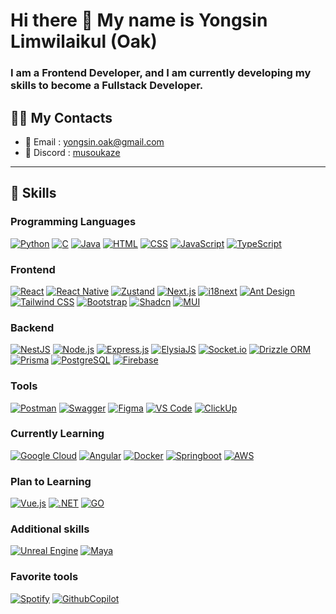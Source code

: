 # Hi there 👋 My name is Yongsin Limwilaikul (Oak)

### I am a Frontend Developer, and I am currently developing my skills to become a Fullstack Developer.

## 👨‍💻 My Contacts
* 📧 Email : [yongsin.oak@gmail.com](mailto:yongsin.oak@gmail.com)
* 💬 Discord : <a href="https://discord.com/users/383560634383466497" target="_blank">musoukaze</a>
---

## 🚀 Skills

### Programming Languages  
<a href="https://www.python.org/doc/" target="_blank"><img src="https://img.shields.io/badge/Python-3776AB?style=for-the-badge&logo=python&logoColor=white" alt="Python"></a>
<a href="https://devdocs.io/c/" target="_blank"><img src="https://img.shields.io/badge/C-A8B9CC?style=for-the-badge&logo=c&logoColor=white" alt="C"></a>
<a href="https://docs.oracle.com/en/java/" target="_blank"><img src="https://img.shields.io/badge/Java-007396?style=for-the-badge&logo=java&logoColor=white" alt="Java"></a>
<a href="https://developer.mozilla.org/en-US/docs/Web/HTML" target="_blank"><img src="https://img.shields.io/badge/HTML-E34F26?style=for-the-badge&logo=html5&logoColor=white" alt="HTML"></a>
<a href="https://developer.mozilla.org/en-US/docs/Web/CSS" target="_blank"><img src="https://img.shields.io/badge/CSS-1572B6?style=for-the-badge&logo=css3&logoColor=white" alt="CSS"></a>
<a href="https://developer.mozilla.org/en-US/docs/Web/JavaScript" target="_blank"><img src="https://img.shields.io/badge/JavaScript-F7DF1E?style=for-the-badge&logo=javascript&logoColor=black" alt="JavaScript"></a>
<a href="https://www.typescriptlang.org/docs/" target="_blank"><img src="https://img.shields.io/badge/TypeScript-3178C6?style=for-the-badge&logo=typescript&logoColor=white" alt="TypeScript"></a>

### Frontend  
<a href="https://reactjs.org/docs/getting-started.html" target="_blank"><img src="https://img.shields.io/badge/React-61DAFB?style=for-the-badge&logo=react&logoColor=black" alt="React"></a>
<a href="https://reactnative.dev/docs/getting-started" target="_blank"><img src="https://img.shields.io/badge/React_Native-61DAFB?style=for-the-badge&logo=react&logoColor=black" alt="React Native"></a>
<a href="https://zustand-demo.pmnd.rs/" target="_blank"><img src="https://img.shields.io/badge/Zustand-000000?style=for-the-badge&logo=npm&logoColor=white" alt="Zustand"></a>
<a href="https://nextjs.org/docs" target="_blank"><img src="https://img.shields.io/badge/Next.js-000000?style=for-the-badge&logo=next.js&logoColor=white" alt="Next.js"></a>
<a href="https://www.i18next.com/" target="_blank"><img src="https://img.shields.io/badge/i18n-26A69A?style=for-the-badge&logo=i18next&logoColor=white" alt="i18next"></a>
<a href="https://ant.design/docs/react/introduce" target="_blank"><img src="https://img.shields.io/badge/Ant_Design-0170FE?style=for-the-badge&logo=antdesign&logoColor=white" alt="Ant Design"></a>
<a href="https://tailwindcss.com/docs" target="_blank"><img src="https://img.shields.io/badge/Tailwind_CSS-38B2AC?style=for-the-badge&logo=tailwind-css&logoColor=white" alt="Tailwind CSS"></a>
<a href="https://getbootstrap.com/docs/" target="_blank"><img src="https://img.shields.io/badge/Bootstrap-7952B3?style=for-the-badge&logo=bootstrap&logoColor=white" alt="Bootstrap"></a>
<a href="https://ui.shadcn.com/" target="_blank"><img src="https://img.shields.io/badge/Shadcn-000000?style=for-the-badge&logo=react&logoColor=white" alt="Shadcn"></a>
<a href="https://mui.com/" target="_blank"><img src="https://img.shields.io/badge/MUI-007FFF?style=for-the-badge&logo=mui&logoColor=white" alt="MUI"></a>


### Backend  
<a href="https://docs.nestjs.com/" target="_blank"><img src="https://img.shields.io/badge/NestJS-E0234E?style=for-the-badge&logo=nestjs&logoColor=white" alt="NestJS"></a>
<a href="https://nodejs.org/en/docs" target="_blank"><img src="https://img.shields.io/badge/Node.js-339933?style=for-the-badge&logo=node.js&logoColor=white" alt="Node.js"></a>
<a href="https://expressjs.com/" target="_blank"><img src="https://img.shields.io/badge/Express.js-000000?style=for-the-badge&logo=express&logoColor=white" alt="Express.js"></a>
<a href="https://elysiajs.com/" target="_blank"><img src="https://img.shields.io/badge/ElysiaJS-8E44AD?style=for-the-badge" alt="ElysiaJS"></a>
<a href="https://socket.io/docs/" target="_blank"><img src="https://img.shields.io/badge/Socket.io-010101?style=for-the-badge&logo=socket.io&logoColor=white" alt="Socket.io"></a>
<a href="https://orm.drizzle.team/" target="_blank"><img src="https://img.shields.io/badge/Drizzle_ORM-2D3748?style=for-the-badge&logo=drizzle&logoColor=white" alt="Drizzle ORM"></a>
<a href="https://www.prisma.io/docs" target="_blank"><img src="https://img.shields.io/badge/Prisma-2D3748?style=for-the-badge&logo=prisma&logoColor=white" alt="Prisma"></a>
<a href="https://www.postgresql.org/docs/" target="_blank"><img src="https://img.shields.io/badge/PostgreSQL-336791?style=for-the-badge&logo=postgresql&logoColor=white" alt="PostgreSQL"></a>
<a href="https://firebase.google.com/docs" target="_blank"><img src="https://img.shields.io/badge/Firebase-FFCA28?style=for-the-badge&logo=firebase&logoColor=black" alt="Firebase"></a>

### Tools  
<a href="https://www.postman.com/" target="_blank"><img src="https://img.shields.io/badge/Postman-FF6C37?style=for-the-badge&logo=postman&logoColor=white" alt="Postman"></a>
<a href="https://swagger.io/docs/" target="_blank"><img src="https://img.shields.io/badge/Swagger-85EA2D?style=for-the-badge&logo=swagger&logoColor=black" alt="Swagger"></a>
<a href="https://www.figma.com/" target="_blank"><img src="https://img.shields.io/badge/Figma-F24E1E?style=for-the-badge&logo=figma&logoColor=white" alt="Figma"></a>
<a href="https://code.visualstudio.com/docs" target="_blank"><img src="https://img.shields.io/badge/VS_Code-0078D4?style=for-the-badge&logo=visual-studio-code&logoColor=white" alt="VS Code"></a>
<a href="https://clickup.com/" target="_blank"><img alt="ClickUp" src="https://img.shields.io/badge/Clickup-7B68EE?style=for-the-badge&logo=clickup&logoColor=white"></a>

### Currently Learning  
<a href="https://cloud.google.com/docs" target="_blank"><img src="https://img.shields.io/badge/Google_Cloud-4285F4?style=for-the-badge&logo=google-cloud&logoColor=white" alt="Google Cloud"></a>
<a href="https://angular.io/docs" target="_blank"><img src="https://img.shields.io/badge/Angular-DD0031?style=for-the-badge&logo=angular&logoColor=white" alt="Angular"></a>
<a href="https://docs.docker.com/" target="_blank"><img src="https://img.shields.io/badge/Docker-2496ED?style=for-the-badge&logo=docker&logoColor=white" alt="Docker"></a>
<a href="https://spring.io/projects/spring-boot" target="_blank"><img src="https://img.shields.io/badge/Springboot-6DB33F?style=for-the-badge&logo=springboot&logoColor=white" alt="Springboot"></a>
<a href="https://aws.amazon.com/" target="_blank"><img src="https://img.shields.io/badge/AWS-FF9900?style=for-the-badge&logo=amazonwebservices&logoColor=white" alt="AWS"></a>

### Plan to Learning
<a href="https://vuejs.org/v2/guide/" target="_blank"><img src="https://img.shields.io/badge/Vue.js-4FC08D?style=for-the-badge&logo=vue.js&logoColor=white" alt="Vue.js"></a>
<a href="https://dotnet.microsoft.com/en-us/" target="_blank"><img src="https://img.shields.io/badge/.NET-512BD4?style=for-the-badge&logo=dotnet&logoColor=white" alt=".NET"></a>
<a href="https://go.dev/" target="_blank"><img src="https://img.shields.io/badge/GO-00ADD8?style=for-the-badge&logo=go&logoColor=white" alt="GO"></a>

### Additional skills
<a href="https://www.unrealengine.com/en-US" target="_blank"><img src="https://img.shields.io/badge/Unreal Engine0E1128?style=for-the-badge&logo=unrealengine&logoColor=white" alt="Unreal Engine"></a>
<a href="https://www.autodesk.com/products/maya/overview" target="_blank"><img src="https://img.shields.io/badge/Maya 3D-37A5CC?style=for-the-badge&logo=autodeskmaya&logoColor=white" alt="Maya"></a>


### Favorite tools
<a href="https://open.spotify.com/" target="_blank"><img src="https://img.shields.io/badge/Spotify-1ED760?style=for-the-badge&logo=spotify&logoColor=white" alt="Spotify"></a>
<a href="https://github.com/features/copilot" target="_blank"><img alt="GithubCopilot" src="https://img.shields.io/badge/Github%20copilot-000000?style=for-the-badge&logo=githubcopilot&logoColor=white"></a>